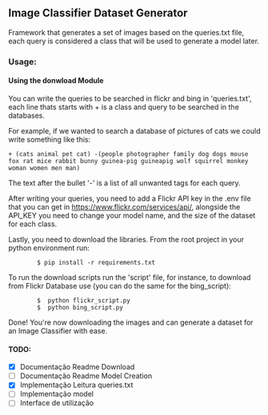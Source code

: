 ## Image Classifier Dataset Generator

Framework that generates a set of images based on the queries.txt file,
each query is considered a class that will be used to generate a model later.


### Usage:
#### Using the donwload Module


You can write the queries to be searched in flickr and bing in 'queries.txt',
each line thats starts with + is a class and query to be searched in the databases.


For example, if we wanted to search a database of pictures of cats we could
write something like this:

    + (cats animal pet cat) -(people photographer family dog dogs mouse fox rat mice rabbit bunny guinea-pig guineapig wolf squirrel monkey woman women men man) 

The text after the bullet '-' is a list of all unwanted tags for each query.

After writing your queries, you need to add a Flickr API key in the .env
file that you can get in https://www.flickr.com/services/api/, alongside the API_KEY you need to change your model name, and the size of the dataset for each class.

Lastly, you need to download the libraries. From the root project in your python environment run:

            
            $ pip install -r requirements.txt

            

To run the download scripts run the 'script' file, for instance, to download from Flickr Database use (you can do the same for the bing_script):

         
            $  python flickr_script.py
            $  python bing_script.py

        

Done! You're now downloading the images and can generate a dataset for an Image Classifier with ease.

#### TODO:
- [x] Documentação Readme Download
- [ ] Documentação Readme Model Creation
- [x] Implementação Leitura queries.txt
- [ ] Implementação model
- [ ] Interface de utilização
